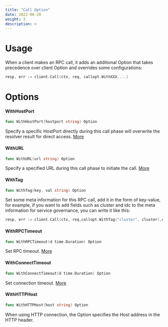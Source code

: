 ```yaml
---
title: "Call Option"
date: 2022-06-20
weight: 3
description: >
---
```


# Usage

When a client makes an RPC call, it adds an additional Option that takes precedence over client Option and overrides some configurations:

```go
resp, err := client.Call(ctx, req, callopt.WithXXX....)
```



# Options

#### WithHostPort

```go
func WithHostPort(hostport string) Option
```

Specify a specific HostPort directly during this call phase will overwrite the resolver result for direct access. [More](https://www.cloudwego.io/docs/kitex/tutorials/basic-feature/visit_directly/)



#### WithURL

```go
func WithURL(url string) Option
```

Specify a specified URL during this call phase to initiate the call. [More](https://www.cloudwego.io/docs/kitex/tutorials/basic-feature/visit_directly/)



#### WithTag

```go
func WithTag(key, val string) Option
```

Set some meta information for this RPC call, add it in the form of key-value, for example, if you want to add fields such as cluster and idc to the meta information for service governance, you can write it like this:

```go
resp, err := client.Call(ctx, req,callopt.WithTag("cluster", cluster),callopt.WithTag("idc", idc))
```



#### WithRPCTimeout

```go
func WithRPCTimeout(d time.Duration) Option
```

Set RPC timeout. [More](https://www.cloudwego.io/docs/kitex/tutorials/basic-feature/timeout/)



#### WithConnectTimeout

```go
func WithConnectTimeout(d time.Duration) Option
```

Set connection timeout. [More](https://www.cloudwego.io/docs/kitex/tutorials/basic-feature/timeout/)



#### WithHTTPHost

```go
func WithHTTPHost(host string) Option
```

When using HTTP connection, the Option specifies the Host address in the HTTP header.
